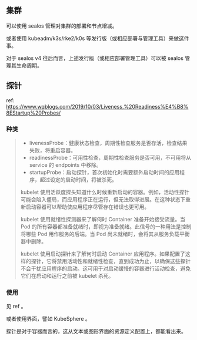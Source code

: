 
## 集群

可以使用 sealos 管理对集群的部署和节点增减。

或者使用 kubeadm/k3s/rke2/k0s 等发行版（或相应部署与管理工具）来做这件事。

对于 sealos v4 往后而言，上述发行版（或相应部署管理工具）可以被 sealos 管理其生命周期。

## 探针

ref: https://www.wqblogs.com/2019/10/03/Liveness,%20Readiness%E4%B8%8EStartup%20Probes/  

### 种类

> - livenessProbe：健康状态检查，周期性检查服务是否存活，检查结果失败，将重启容器。
> - readinessProbe：可用性检查，周期性检查服务是否可用，不可用将从 service 的 endpoints 中移除。
> - startupProbe：启动探针，首次初始化时需要额外启动时间的应用程序，超过设定的启动时间，将被杀死。
> 
> kubelet 使用活跃度探头知道什么时候重新启动的容器。例如，活动性探针可能会陷入僵局，而应用程序正在运行，但无法取得进展。在这种状态下重新启动容器可以帮助使应用程序尽管存在错误也更可用。
> 
> kubelet 使用就绪性探测器来了解何时 Container 准备开始接受流量。当 Pod 的所有容器都准备就绪时，即视为准备就绪。此信号的一种用法是控制将哪些 Pod 用作服务的后端。当 Pod 尚未就绪时，会将其从服务负载平衡器中删除。
> 
> kubelet 使用启动探针来了解何时启动 Container 应用程序。如果配置了这样的探针，它将禁用活动性和就绪性检查，直到成功为止，以确保这些探针不会干扰应用程序的启动。这可用于对启动缓慢的容器进行活动检查，避免它们在启动和运行之前被 kubelet 杀死。
> 

### 使用

见 ref 。

或者使用界面，譬如 KubeSphere 。

探针是对于容器而言的，这从文本或图形界面的资源定义配置上，都能看出来。


